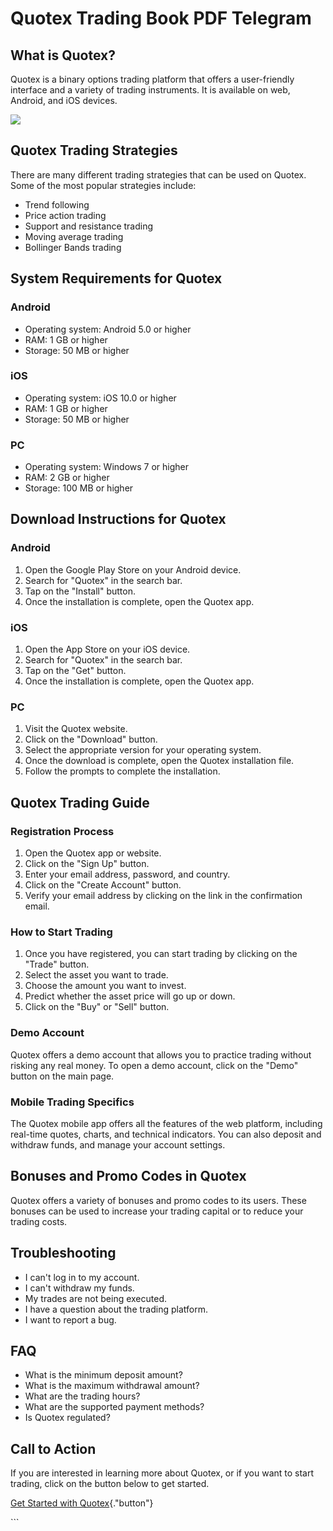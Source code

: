 # Quotex Trading Book PDF Telegram

## What is Quotex?

Quotex is a binary options trading platform that offers a user-friendly
interface and a variety of trading instruments. It is available on web,
Android, and iOS devices.

[![](https://static.quotex.io/files/4_en/300_250.jpg)](https://traff.sbs/brokerqxlid)

## Quotex Trading Strategies

There are many different trading strategies that can be used on Quotex.
Some of the most popular strategies include:

-   Trend following
-   Price action trading
-   Support and resistance trading
-   Moving average trading
-   Bollinger Bands trading

## System Requirements for Quotex

### Android

-   Operating system: Android 5.0 or higher
-   RAM: 1 GB or higher
-   Storage: 50 MB or higher

### iOS

-   Operating system: iOS 10.0 or higher
-   RAM: 1 GB or higher
-   Storage: 50 MB or higher

### PC

-   Operating system: Windows 7 or higher
-   RAM: 2 GB or higher
-   Storage: 100 MB or higher

## Download Instructions for Quotex

### Android

1.  Open the Google Play Store on your Android device.
2.  Search for "Quotex" in the search bar.
3.  Tap on the "Install" button.
4.  Once the installation is complete, open the Quotex app.

### iOS

1.  Open the App Store on your iOS device.
2.  Search for "Quotex" in the search bar.
3.  Tap on the "Get" button.
4.  Once the installation is complete, open the Quotex app.

### PC

1.  Visit the Quotex website.
2.  Click on the "Download" button.
3.  Select the appropriate version for your operating system.
4.  Once the download is complete, open the Quotex installation file.
5.  Follow the prompts to complete the installation.

## Quotex Trading Guide

### Registration Process

1.  Open the Quotex app or website.
2.  Click on the "Sign Up" button.
3.  Enter your email address, password, and country.
4.  Click on the "Create Account" button.
5.  Verify your email address by clicking on the link in the
    confirmation email.

### How to Start Trading

1.  Once you have registered, you can start trading by clicking on the
    "Trade" button.
2.  Select the asset you want to trade.
3.  Choose the amount you want to invest.
4.  Predict whether the asset price will go up or down.
5.  Click on the "Buy" or "Sell" button.

### Demo Account

Quotex offers a demo account that allows you to practice trading without
risking any real money. To open a demo account, click on the
"Demo" button on the main page.

### Mobile Trading Specifics

The Quotex mobile app offers all the features of the web platform,
including real-time quotes, charts, and technical indicators. You can
also deposit and withdraw funds, and manage your account settings.

## Bonuses and Promo Codes in Quotex

Quotex offers a variety of bonuses and promo codes to its users. These
bonuses can be used to increase your trading capital or to reduce your
trading costs.

## Troubleshooting

-   I can\'t log in to my account.
-   I can\'t withdraw my funds.
-   My trades are not being executed.
-   I have a question about the trading platform.
-   I want to report a bug.

## FAQ

-   What is the minimum deposit amount?
-   What is the maximum withdrawal amount?
-   What are the trading hours?
-   What are the supported payment methods?
-   Is Quotex regulated?

## Call to Action

If you are interested in learning more about Quotex, or if you want to
start trading, click on the button below to get started.

[Get Started with
Quotex](\%22https://traff.sbs/brokerqxsignup\%22){."button"}

\`\`\`

